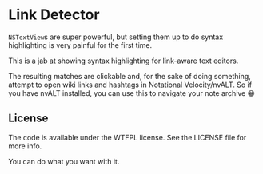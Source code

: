 # Link Detector

`NSTextView`s are super powerful, but setting them up to do syntax highlighting is very painful for the first time.

This is a jab at showing syntax highlighting for link-aware text editors. 

The resulting matches are clickable and, for the sake of doing something, attempt to open wiki links and hashtags in Notational Velocity/nvALT. So if you have nvALT installed, you can use this to navigate your note archive 😁

## License

The code is available under the WTFPL license. See the LICENSE file for more info.

You can do what you want with it.
